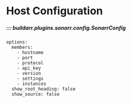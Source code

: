# Host Configuration

##### ::: buildarr.plugins.sonarr.config.SonarrConfig
    options:
      members:
        - hostname
        - port
        - protocol
        - api_key
        - version
        - settings
        - instances
      show_root_heading: false
      show_source: false
